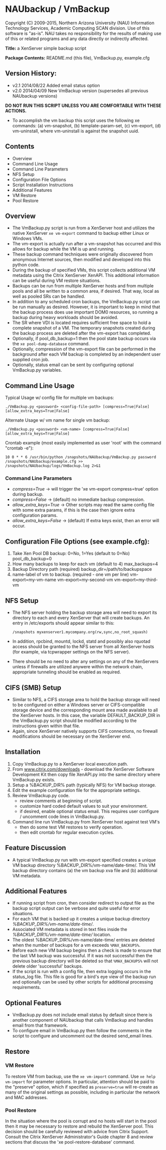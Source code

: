 # NAUbackup / VmBackup
Copyright (C) 2009-2015, Northern Arizona University (NAU)
Information Technology Services, Academic Computing SCAN division.
Use of this software is "as-is".  NAU takes no responsibility
for the results of making use of this or related programs and any data
directly or indirectly affected.

**Title:** a XenServer simple backup script

**Package Contents:** README.md (this file), VmBackup.py, example.cfg

## Version History:
 - v2.1 2014/08/22 Added email status option
 - v2.0 2014/04/09 New VmBackup version (supersedes all previous NAUbackup versions)

**DO NOT RUN THIS SCRIPT UNLESS YOU ARE COMFORTABLE WITH THESE ACTIONS.**

 - To accomplish the vm backup this script uses the following xe commands: (a) vm-snapshot, (b) template-param-set, (c) vm-export, (d) vm-uninstall, where vm-uninstall is against the snapshot uuid.

## Contents
 - Overview
 - Command Line Usage
 - Command Line Parameters
 - NFS Setup
 - Configuration File Options
 - Script Installation Instructions
 - Additional Features
 - VM Restore
 - Pool Restore

## Overview
 - The VmBackup.py script is run from a XenServer host and utilizes the native
   XenServer `xe vm-export` command to backup either Linux or Windows VMs. 
 - The vm-export is actually run after a vm-snapshot has occurred 
   and this allows for backup while the VM is up and running.
 - These backup command techniques were originally discovered from anonymous
   Internet sources, then modified and developed into this python code.
 - During the backup of specified VMs, this script collects additional VM 
   metadata using the Citrix XenServer XenAPI. This additional information
   can be useful during VM restore situations.
 - Backups can be run from multiple XenServer hosts and from multiple pools and
   all be written to a common area, if desired. That way, local as well as pooled
   SRs can be handled.
 - In addition to any scheduled cron backups, the VmBackup.py script can be run manually 
   as desired. However, it is important to keep in mind that the backup process does use
   important DOM0 resources, so running a backup during heavy workloads should be avoided.
 - The SR where VDI is located requires sufficient free space to hold a complete
   snapshot of a VM. The temporary snapshots created during the backup process are deleted 
   after the vm-export has completed.
 - Optionally, if pool_db_backup=1 then the pool state backup occurs via
   the `xe pool-dump-database` command. 
 - Optionally, compression of the vm-export file can be performed in the background 
   after each VM backup is completed by an independent user supplied cron job.
 - Optionally, status email can be sent by configuring optional VmBackup.py variables.

## Command Line Usage

Typical Usage w/ config file for multiple vm backups:

    ./VmBackup.py <password> <config-file-path> [compress=True|False] [allow_extra_keys=True|False]
  
Alternate Usage w/ vm name for single vm backup:

    ./VmBackup.py <password> <vm-name> [compress=True|False] [allow_extra_keys=True|False]

Crontab example (most easily implemented as user 'root' with the command "crontab -e"):

    10 0 * * 6 /usr/bin/python /snapshots/NAUbackup/VmBackup.py password /snapshots/NAUbackup/example.cfg >> /snapshots/NAUbackup/logs/VmBackup.log 2>&1

### Command Line Parameters
 - *compress=True*          -> will trigger the 'xe vm-export compress=true' option during backup.
 - *compress=False*         -> (default) no immediate backup compression.
 - *allow_extra_keys=True*  -> Other scripts may read the same config file with some extra params, 
                           if this is the case then ignore extra configuration params.
 - *allow_extra_keys=False* -> (default) If extra keys exist, then an error will occur.

## Configuration File Options (see example.cfg):
 1. Take Xen Pool DB backup: 0=No, 1=Yes (default to 0=No)
   pool_db_backup=0
 2. How many backups to keep for each vm (default to 4)
   max_backups=4
 3. Backup Directory path (required)
   backup_dir=/path/to/backupspace
 4. name-label of vm to backup. (required - one vm per line)
   vm-export=my-vm-name
   vm-export=my-second-vm
   vm-export=my-third-vm

## NFS Setup
  - The NFS server holding the backup storage area will need to export its directory to
    each and every XenServer that will create backups. An entry in /etc/exports should
    appear similar to this:

    `/snapshots myxenserver1.mycompany.org(rw,sync,no_root_squash)`
    
  - In addition, rpcbind, mountd, lockd, statd and possibly also rquotad access should be
    granted to the NFS server from all XenServer hosts (for example, via tcpwrapper settings
    on the NFS server).
  - There should be no need to alter any settings on any of the XenServers unless if firewalls
    are utilized anywere within the network chain, appropriate tunneling should be enabled as
    required.

## CIFS (SMB) Setup
  - Similar to NFS, a CIFS storage area to hold the backup storage will need to be configured on
    either a Windows server or CIFS-compatible storage device and the corresponding mount area made
    available to all the XenServer hosts. In this case, the variable DEFAULT_BACKUP_DIR in the
    VmBackup.py script should be modified according to the instructions given within that file.
  - Again, since XenServer natively supports CIFS connections, no firewall modifications should be
    necessary on the XenServer end.

## Installation
 1. Copy VmBackup.py to a XenServer local execution path.
 2. From www.citrix.com/downloads - download the XenServer Software Development Kit 
     then copy file XenAPI.py into the same directory where VmBackup.py exists.
 3. Setup a %BACKUP_DIR% path (typically NFS) for VM backup storage.
 4. Edit the example configuration file for the appropriate settings.
 5. Review VmBackup.py code.
     - review comments at beginning of script.
     - customize hard coded default values to suit your environment.
     - if desired, enable optional status email. This requires user configure / uncomment code lines in VmBackup.py.
 6. Command line run VmBackup.py from XenServer host against test VM's
     - then do some test VM restores to verify operation.
     - then edit crontab for regular execution cycles.

## Feature Discussion
 - A typical VmBackup.py run with vm-export specified creates a unique 
   VM backup directory %BACKUP_DIR%/vm-name/date-time/. This VM backup directory
   contains (a) the vm backup xva file and (b) additional VM metadata.

## Additional Features
 - If running script from cron, then consider redirect to output file as the
   backup script output can be verbose and quite useful for error situations.
 - For each VM that is backed up it creates a unique backup directory 
   *%BACKUP_DIR%/vm-name/date-time/*.
 - Associated VM metadata is stored in text files inside the
   *%BACKUP_DIR%/vm-name/date-time/* location.
 - The oldest %BACKUP_DIR%/vm-name/date-time/ entries are deleted when the number of 
   backups for a vm exceeds `%MAX_BACKUPS%`.
 - Before each new VM backup begins then a check is made to ensure that the last 
   VM backup was successful. If it was not successful then the previous backup directory
   will be deleted so that `%MAX_BACKUPS%` will not delete older 'successful' backups.
 - If the script is run with a config file, then extra logging occurs in the
   status_log file. This file is good for a bird's eye view of the backup run and
   optionally can be used by other scripts for additional processing requirements.

## Optional Features
 - VmBackup.py does not include email status by default since there is another component of NAUbackup that calls VmBackup and handles email from that framework.
 - To configure email in VmBackup.py then follow the comments in the script to configure and uncomment out the desired send_email lines.

## Restore
### VM Restore
To restore VM from backup, use the `xe vm-import` command. Use `xe help vm-import` for parameter options. In particular, attention should be paid to the "preserve" option, which if specified as `preserve=true` will re-create as many of the original settings as possible, including in particular the network and MAC addresses.

### Pool Restore
In the situation where the pool is corrupt and no hosts will start in the pool then it may be necessary to restore and rebuild the XenServer pool. This decision should be carefully reviewed with advice from Citrix Support. Consult the Citrix XenServer Administrator's Guide chapter 8 and review sections that discuss the 'xe pool-restore-database' command.
